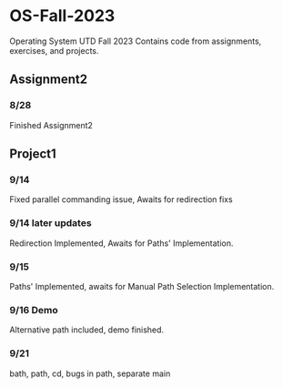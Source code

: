 # OS-Fall-2023
Operating System UTD Fall 2023
Contains code from assignments, exercises, and projects.
## Assignment2
### 8/28
Finished Assignment2

## Project1
### 9/14
Fixed parallel commanding issue, Awaits for redirection fixs
### 9/14 later updates
Redirection Implemented, Awaits for Paths' Implementation.
### 9/15 
Paths' Implemented, awaits for Manual Path Selection Implementation.
### 9/16 Demo
Alternative path included, demo finished.

### 9/21
bath, path, cd, bugs in path, separate main
